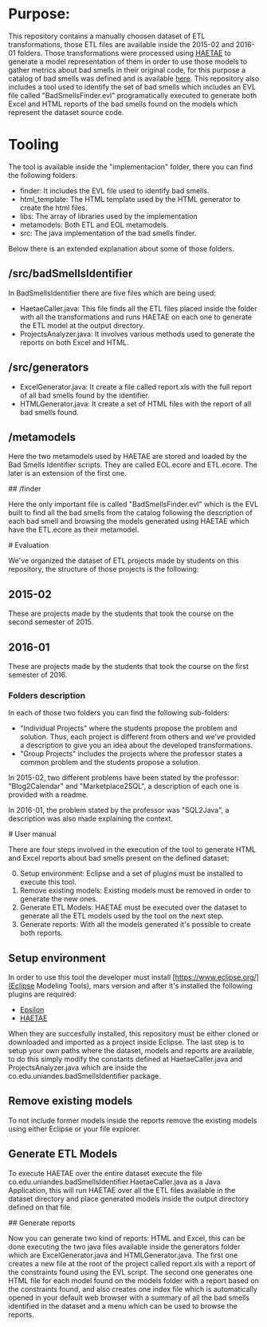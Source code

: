 # Purpose:

This repository contains a manually choosen dataset of ETL transformations, those ETL files are available inside the 2015-02 and 2016-01 folders. Those transformations were processed using [HAETAE](https://github.com/epsilonlabs/haetae) to generate a model representation of them in order to use those models to gather metrics about bad smells in their original code, for this purpose a catalog of bad smells was defined and is available [here](https://docs.google.com/document/d/1ko9W90KeJOuZQiycvN0LhLZeQbIXbMNYZJdz3qzSN7M/edit?usp=sharing). This repository also includes a tool used to identify the set of bad smells which includes an EVL file called "BadSmellsFinder.evl"  programatically executed to generate both Excel and HTML reports of the bad smells found on the models which represent the dataset source code.

# Tooling

The tool is available inside the "implementacion" folder, there you can find the following folders:

* finder: It includes the EVL file used to identify bad smells.
* html_template: The HTML template used by the HTML generator to create the html files.
* libs: The array of libraries used by the implementation
* metamodels: Both ETL and EOL metamodels.
* src: The java implementation of the bad smells finder.

Below there is an extended explanation about some of those folders.

## /src/badSmellsIdentifier

In BadSmellsIdentifier there are five files which are being used:

* HaetaeCaller.java: This file finds all the ETL files placed inside the folder with all the transformations and runs HAETAE on each one to generate the ETL model at the output directory.
* ProjectsAnalyzer.java: It involves various methods used to generate the reports on both Excel and HTML.

## /src/generators

* ExcelGenerator.java: It create a file called report.xls with the full report of all bad smells found by the identifier.
* HTMLGenerator.java: It create a set of HTML files with the report of all bad smells found.

## /metamodels

Here the two metamodels used by HAETAE are stored and loaded by the Bad Smells Identifier scripts. They are called EOL.ecore and ETL.ecore. The later is an extension of the first one.

## /finder

Here the only important file is called "BadSmellsFinder.evl" which is the EVL built to find all the bad smells from the catalog following the description of each bad smell and browsing the models generated using HAETAE which have the ETL.ecore as their metamodel.


# Evaluation

We've organized the dataset of ETL projects made by students on this repository, the structure of those projects is the following:

## 2015-02
These are projects made by the students that took the course on the second semester of 2015.

## 2016-01
These are projects made by the students that took the course on the first semester of 2016.

### Folders description

In each of those two folders you can find the following sub-folders:

* "Individual Projects" where the students propose the problem and solution. Thus, each project is different from others and we've provided a description to give you an idea about the developed transformations.
* "Group Projects" includes the projects where the professor states a common problem and the students propose a solution.

In 2015-02, two different problems have been stated by the professor: "Blog2Calendar" and "Marketplace2SQL", a description of each one is provided with a readme.

In 2016-01, the problem stated by the professor was "SQL2Java", a description was also made explaining the context.

# User manual

There are four steps involved in the execution of the tool to generate HTML and Excel reports about bad smells present on the defined dataset:

0. Setup environment: Eclipse and a set of plugins must be installed to execute this tool.
1. Remove existing models: Existing models must be removed in order to generate the new ones.
2. Generate ETL Models: HAETAE must be executed over the dataset to generate all the ETL models used by the tool on the next step.
3. Generate reports: With all the models generated it's possible to create both reports.

## Setup environment

In order to use this tool the developer must install [https://www.eclipse.org/](Eclipse Modeling Tools), mars version and after it's installed the following plugins are required:

* [Epsilon](https://www.eclipse.org/epsilon/)
* [HAETAE](https://github.com/epsilonlabs/haetae)

When they are succesfully installed, this repository must be either cloned or downloaded and imported as a project inside Eclipse. The last step is to setup your own paths where the dataset, models and reports are available, to do this simply modify the constants defined at HaetaeCaller.java and ProjectsAnalyzer.java which are inside the co.edu.uniandes.badSmellsIdentifier package.

## Remove existing models

To not include former models inside the reports remove the existing models using either Eclipse or your file explorer.

## Generate ETL Models

To execute HAETAE over the entire dataset execute the file co.edu.uniandes.badSmellsIdentifier.HaetaeCaller.java as a Java Application, this will run HAETAE over all the ETL files available in the dataset directory and place generated models inside the output directory defined on that file.

## Generate reports

Now you can generate two kind of reports: HTML and Excel, this can be done executing the two java files available inside the generators folder which are ExcelGenerator.java and HTMLGenerator.java. The first one creates a new file at the root of the project called report.xls with a report of the constraints found using the EVL script. The second one generates one HTML file for each model found on the models folder with a report based on the constraints found, and also creates one index file which is automatically opened in your default web browser with a summary of all the bad smells identified in the dataset and a menu which can be used to browse the reports.
